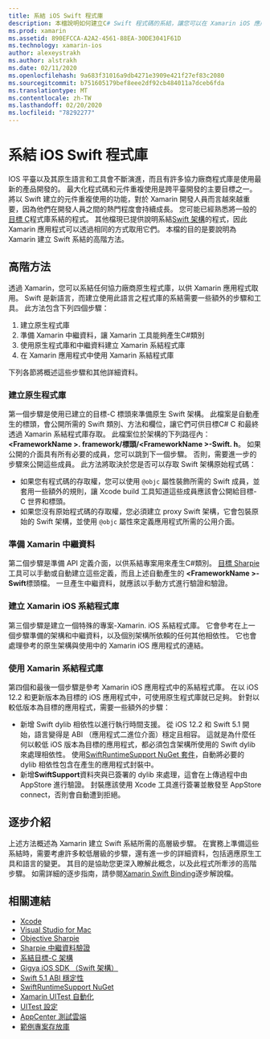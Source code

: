 ```yaml
---
title: 系結 iOS Swift 程式庫
description: 本檔說明如何建立C# Swift 程式碼的系結，讓您可以在 Xamarin iOS 應用程式中使用原生程式庫和 CocoaPods。
ms.prod: xamarin
ms.assetid: 890EFCCA-A2A2-4561-88EA-30DE3041F61D
ms.technology: xamarin-ios
author: alexeystrakh
ms.author: alstrakh
ms.date: 02/11/2020
ms.openlocfilehash: 9a683f31016a9db4271e3909e421f27ef83c2080
ms.sourcegitcommit: b751605179bef8eee2df92cb484011a7dceb6fda
ms.translationtype: MT
ms.contentlocale: zh-TW
ms.lasthandoff: 02/20/2020
ms.locfileid: "78292277"
---
```

# <a name="bind-ios-swift-libraries"></a>系結 iOS Swift 程式庫

IOS 平臺以及其原生語言和工具會不斷演進，而且有許多協力廠商程式庫是使用最新的產品開發的。 最大化程式碼和元件重複使用是跨平臺開發的主要目標之一。 將以 Swift 建立的元件重複使用的功能，對於 Xamarin 開發人員而言越來越重要，因為他們在開發人員之間的熱門程度會持續成長。 您可能已經熟悉將一般的[目標 C](https://docs.microsoft.com/xamarin/ios/platform/binding-objective-c/walkthrough)程式庫系結的程式。 其他檔現已提供說明系結[Swift 架構](walkthrough.md)的程式，因此 Xamarin 應用程式可以透過相同的方式取用它們。 本檔的目的是要說明為 Xamarin 建立 Swift 系結的高階方法。

## <a name="high-level-approach"></a>高階方法

透過 Xamarin，您可以系結任何協力廠商原生程式庫，以供 Xamarin 應用程式取用。 Swift 是新語言，而建立使用此語言之程式庫的系結需要一些額外的步驟和工具。 此方法包含下列四個步驟：

1. 建立原生程式庫
1. 準備 Xamarin 中繼資料，讓 Xamarin 工具能夠產生C#類別
1. 使用原生程式庫和中繼資料建立 Xamarin 系結程式庫
1. 在 Xamarin 應用程式中使用 Xamarin 系結程式庫

下列各節將概述這些步驟和其他詳細資料。

### <a name="build-the-native-library"></a>建立原生程式庫

第一個步驟是使用已建立的目標-C 標頭來準備原生 Swift 架構。 此檔案是自動產生的標頭，會公開所需的 Swift 類別、方法和欄位，讓它們可供目標C# C 和最終透過 Xamarin 系結程式庫存取。 此檔案位於架構的下列路徑內： **\<FrameworkName >. framework/標頭/\<FrameworkName >-Swift. h**。 如果公開的介面具有所有必要的成員，您可以跳到下一個步驟。 否則，需要進一步的步驟來公開這些成員。 此方法將取決於您是否可以存取 Swift 架構原始程式碼：

- 如果您有程式碼的存取權，您可以使用 `@objc` 屬性裝飾所需的 Swift 成員，並套用一些額外的規則，讓 Xcode build 工具知道這些成員應該會公開給目標-C 世界和標頭。
- 如果您沒有原始程式碼的存取權，您必須建立 proxy Swift 架構，它會包裝原始的 Swift 架構，並使用 `@objc` 屬性來定義應用程式所需的公用介面。

### <a name="prepare-the-xamarin-metadata"></a>準備 Xamarin 中繼資料

第二個步驟是準備 API 定義介面，以供系結專案用來產生C#類別。 [目標 Sharpie](https://docs.microsoft.com/xamarin/cross-platform/macios/binding/objective-sharpie/)工具可以手動或自動建立這些定義，而且上述自動產生的 **\<FrameworkName >-Swift**標頭檔。 一旦產生中繼資料，就應該以手動方式進行驗證和驗證。

### <a name="build-the-xamarinios-binding-library"></a>建立 Xamarin iOS 系結程式庫

第三個步驟是建立一個特殊的專案-Xamarin. iOS 系結程式庫。 它會參考在上一個步驟準備的架構和中繼資料，以及個別架構所依賴的任何其他相依性。 它也會處理參考的原生架構與使用中的 Xamarin iOS 應用程式的連結。

### <a name="consume-the-xamarin-binding-library"></a>使用 Xamarin 系結程式庫

第四個和最後一個步驟是參考 Xamarin iOS 應用程式中的系結程式庫。 在以 iOS 12.2 和更新版本為目標的 iOS 應用程式中，可使用原生程式庫就已足夠。 針對以較低版本為目標的應用程式，需要一些額外的步驟：

- 新增 Swift dylib 相依性以進行執行時間支援。 從 iOS 12.2 和 Swift 5.1 開始，語言變得是 ABI （應用程式二進位介面）穩定且相容。 這就是為什麼任何以較低 iOS 版本為目標的應用程式，都必須包含架構所使用的 Swift dylib 來處理相依性。 使用[SwiftRuntimeSupport NuGet 套件](https://www.nuget.org/packages/Xamarin.iOS.SwiftRuntimeSupport/)，自動將必要的 dylib 相依性包含在產生的應用程式封裝中。
- 新增**SwiftSupport**資料夾與已簽署的 dylib 來處理，這會在上傳過程中由 AppStore 進行驗證。 封裝應該使用 Xcode 工具進行簽署並散發至 AppStore connect，否則會自動遭到拒絕。

## <a name="walkthrough"></a>逐步介紹

上述方法概述為 Xamarin 建立 Swift 系結所需的高層級步驟。 在實務上準備這些系結時，需要考慮許多較低層級的步驟，還有進一步的詳細資料，包括適應原生工具和語言的變更。 其目的是協助您更深入瞭解此概念，以及此程式所牽涉的高階步驟。 如需詳細的逐步指南，請參閱[Xamarin Swift Binding](walkthrough.md)逐步解說檔。

## <a name="related-links"></a>相關連結

- [Xcode](https://apps.apple.com/us/app/xcode/id497799835)
- [Visual Studio for Mac](https://visualstudio.microsoft.com/downloads)
- [Objective Sharpie](https://docs.microsoft.com/xamarin/cross-platform/macios/binding/objective-sharpie/)
- [Sharpie 中繼資料驗證](https://docs.microsoft.com/xamarin/cross-platform/macios/binding/objective-sharpie/platform/verify)
- [系結目標-C 架構](https://docs.microsoft.com/xamarin/ios/platform/binding-objective-c/walkthrough)
- [Gigya iOS SDK （Swift 架構）](https://developers.gigya.com/display/GD/Swift+SDK)
- [Swift 5.1 ABI 穩定性](https://swift.org/blog/swift-5-1-released/)
- [SwiftRuntimeSupport NuGet](https://www.nuget.org/packages/Xamarin.iOS.SwiftRuntimeSupport/)
- [Xamarin UITest 自動化](https://docs.microsoft.com/appcenter/test-cloud/uitest/)
- [UITest 設定](https://docs.microsoft.com/appcenter/test-cloud/preparing-for-upload/xamarin-ios-uitest)
- [AppCenter 測試雲端](https://docs.microsoft.com/appcenter/test-cloud/preparing-for-upload/xamarin-ios-uitest)
- [範例專案存放庫](https://github.com/xamcat/xamarin-binding-swift-framework)
